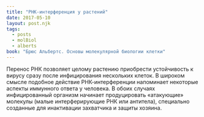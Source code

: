 ```yaml
---
title: "РНК-интерференция у растений"
date: 2017-05-10
layout: post.njk
tags:
  - posts
  - molBiol
  - alberts
book: "Брюс Альбертс. Основы молекулярной биологии клетки"
---
```


Перенос РНК позволяет целому растению приобрести устойчивость к вирусу сразу после инфицирования нескольких клеток. В широком смысле подобное действие РНК-интерференции напоминает некоторые аспекты иммунного ответа у человека. В обоих случаях инфицированный организм начинает продуцировать «атакующие» молекулы (малые интерферирующие РНК или антитела), специально созданные для инактивации захватчика и защиты хозяина.
